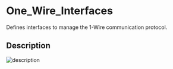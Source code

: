 # One_Wire_Interfaces

Defines interfaces to manage the 1-Wire communication protocol.

## Description

![description](http://www.plantuml.com/plantuml/proxy?cache=no&src=https://raw.github.com/HomeMadeBots/One_Wire_Interfaces/master/doc/One_Wire_Interfaces.iuml)